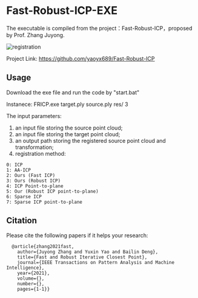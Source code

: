 # Fast-Robust-ICP-EXE

The executable is compiled from the project：Fast-Robust-ICP，proposed by Prof. Zhang Juyong.

![registration](https://user-images.githubusercontent.com/65271555/179463083-f86615f7-3413-494a-bb73-0aa8f52f7a36.jpg)

Project Link: https://github.com/yaoyx689/Fast-Robust-ICP

## Usage

Download the exe file and run the code by "start.bat"

Instanece: FRICP.exe target.ply source.ply res/ 3

The input parameters:

1. an input file storing the source point cloud;
2. an input file storing the target point cloud;
3. an output path storing the registered source point cloud and transformation;
4. registration method:
```
0: ICP
1: AA-ICP
2: Ours (Fast ICP)
3: Ours (Robust ICP)
4: ICP Point-to-plane
5: Our (Robust ICP point-to-plane)
6: Sparse ICP
7: Sparse ICP point-to-plane
```

## Citation

Please cite the following papers if it helps your research:
```
  @article{zhang2021fast,
    author={Juyong Zhang and Yuxin Yao and Bailin Deng},
    title={Fast and Robust Iterative Closest Point}, 
    journal={IEEE Transactions on Pattern Analysis and Machine Intelligence}, 
    year={2021},
    volume={},
    number={},
    pages={1-1}}
```
